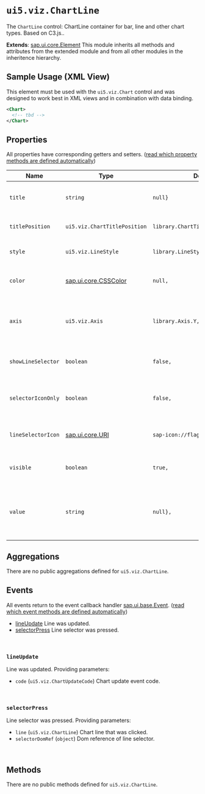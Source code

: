 # `ui5.viz.ChartLine`
The <code>ChartLine</code> control: ChartLine container for bar, line and other chart types. Based on C3.js..

**Extends**: [sap.ui.core.Element](https://openui5.hana.ondemand.com/#/api/sap.ui.core.Element) This module inherits all methods and attributes from the extended module and from all other modules in the inheritence hierarchy.

## Sample Usage (XML View)
This element must be used with the <code>ui5.viz.Chart</code> control and was designed to work best in XML views and in combination with data binding.
```xml
<Chart>
  <!-- tbd -->
</Chart>
```

## Properties
All properties have corresponding getters and setters. ([read which property methods are defined automatically](https://sapui5.hana.ondemand.com/#/api/sap.ui.base.ManagedObject))

| Name | Type | Default | Description |
| --- | --- | --- | --- |
| `title` | `string` | `null}` | Sets the ttitleext of the ChartLine. |
| `titlePosition` | `ui5.viz.ChartTitlePosition` | `library.ChartTitlePosition.Start,` | Sets the position of the title. |
| `style` | `ui5.viz.LineStyle` | `library.LineStyle.Solid,` | Sets the style of the line. |
| `color` | [sap.ui.core.CSSColor](https://openui5.hana.ondemand.com/#/api/sap.ui.core.CSSColor) | `null,` | Sets a custom color for the line. |
| `axis` | `ui5.viz.Axis` | `library.Axis.Y,` | Sets the referenced y axis the line value property is related to. |
| `showLineSelector` | `boolean` | `false,` | Sets the visibility of a line selector. |
| `selectorIconOnly` | `boolean` | `false,` | Sets if only icon or icon with circle should be displayed. |
| `lineSelectorIcon` | [sap.ui.core.URI](https://openui5.hana.ondemand.com/#/api/sap.ui.core.URI) | `sap-icon://flag,` | Sets the the icon for the line selector. |
| `visible` | `boolean` | `true,` | Sets visibility of the element. |
| `value` | `string` | `null},` | Sets value that is matching a position on the assigned axis. |

## Aggregations
There are no public aggregations defined for `ui5.viz.ChartLine`.

## Events
All events return to the event callback handler [sap.ui.base.Event](https://openui5.hana.ondemand.com/#/api/sap.ui.base.Event). ([read which event methods are defined automatically](https://sapui5.hana.ondemand.com/#/api/sap.ui.base.ManagedObject))
* <a href="#lineUpdate">lineUpdate</a> Line was updated.
* <a href="#selectorPress">selectorPress</a> Line selector was pressed.

<br/>

<a name="lineUpdate"></a>

### `lineUpdate`
Line was updated. Providing parameters:
* `code` (`ui5.viz.ChartUpdateCode`) Chart update event code.

<br/>

<a name="selectorPress"></a>

### `selectorPress`
Line selector was pressed. Providing parameters:
* `line` (`ui5.viz.ChartLine`) Chart line that was clicked.
* `selectorDomRef` (`object`) Dom reference of line selector.

<br/>


## Methods
There are no public methods defined for `ui5.viz.ChartLine`.

<br/>

